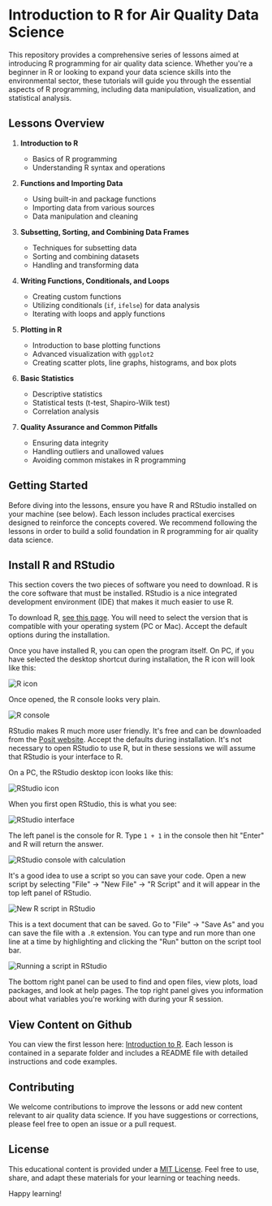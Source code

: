 # Introduction to R for Air Quality Data Science

This repository provides a comprehensive series of lessons aimed at introducing R programming for air quality data science. Whether you're a beginner in R or looking to expand your data science skills into the environmental sector, these tutorials will guide you through the essential aspects of R programming, including data manipulation, visualization, and statistical analysis.

## Lessons Overview

1. **Introduction to R**
   - Basics of R programming
   - Understanding R syntax and operations

2. **Functions and Importing Data**
   - Using built-in and package functions
   - Importing data from various sources
   - Data manipulation and cleaning

3. **Subsetting, Sorting, and Combining Data Frames**
   - Techniques for subsetting data
   - Sorting and combining datasets
   - Handling and transforming data

4. **Writing Functions, Conditionals, and Loops**
   - Creating custom functions
   - Utilizing conditionals (`if`, `ifelse`) for data analysis
   - Iterating with loops and apply functions

5. **Plotting in R**
   - Introduction to base plotting functions
   - Advanced visualization with `ggplot2`
   - Creating scatter plots, line graphs, histograms, and box plots

6. **Basic Statistics**
   - Descriptive statistics
   - Statistical tests (t-test, Shapiro-Wilk test)
   - Correlation analysis

7. **Quality Assurance and Common Pitfalls**
   - Ensuring data integrity
   - Handling outliers and unallowed values
   - Avoiding common mistakes in R programming

## Getting Started

Before diving into the lessons, ensure you have R and RStudio installed on your machine (see below). Each lesson includes practical exercises designed to reinforce the concepts covered. We recommend following the lessons in order to build a solid foundation in R programming for air quality data science.

## Install R and RStudio

This section covers the two pieces of software you need to download. R is the core software that must be installed. RStudio is a nice
integrated development environment (IDE) that makes it much easier to use R.


To download R, [see this page](https://cran.r-project.org/). You will need to select the version that is compatible with your operating
system (PC or Mac). Accept the default options during the installation.


Once you have installed R, you can open the program itself. On PC, if you have selected the desktop shortcut during installation, the R icon
will look like this:


![R icon](./inst/tutorials/1-Introduction/images/r_icon.png)

Once opened, the R console looks very plain.


![R console](./inst/tutorials/1-Introduction/images/r_console.png)

RStudio makes R much more user friendly. It's free and can be downloaded from the [Posit website](https://posit.co/download/rstudio-desktop/).
Accept the defaults during installation. It's not necessary to open RStudio to use R, but in these sessions we will assume that RStudio is your
interface to R.


On a PC, the RStudio desktop icon looks like this:


![RStudio icon](./inst/tutorials/1-Introduction/images/rstudio_icon.png)

When you first open RStudio, this is what you see:


![RStudio interface](./inst/tutorials/1-Introduction/images/rstudio_interface.png)

The left panel is the console for R. Type `1 + 1` in the console then hit "Enter" and R will return the answer.


![RStudio console with calculation](./inst/tutorials/1-Introduction/images/rstudio_calculation.png)

It's a good idea to use a script so you can save your code. Open a new script by selecting "File" -> "New File" -> "R Script" and it will appear
in the top left panel of RStudio.


![New R script in RStudio](./inst/tutorials/1-Introduction/images/rstudio_new_script.png)

This is a text document that can be saved. Go to "File" -> "Save As" and you can save the file with a `.R` extension. You can type and run more
than one line at a time by highlighting and clicking the "Run" button on the script tool bar.


![Running a script in RStudio](./inst/tutorials/1-Introduction/images/rstudio_run_script.png)

The bottom right panel can be used to find and open files, view plots, load packages, and look at help pages. The top right panel gives you information
about what variables you're working with during your R session.

## View Content on Github

You can view the first lesson here: [Introduction to R](./docs/1-Introduction-to-R/readme.md). Each lesson is contained in a separate folder and includes a README file with detailed instructions and code examples.

## Contributing

We welcome contributions to improve the lessons or add new content relevant to air quality data science. If you have suggestions or corrections, please feel free to open an issue or a pull request.

## License

This educational content is provided under a [MIT License](LICENSE). Feel free to use, share, and adapt these materials for your learning or teaching needs.

Happy learning!


